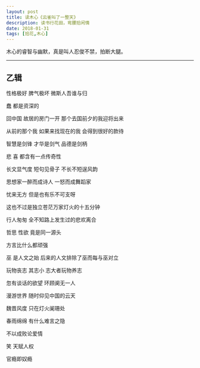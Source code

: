 ```yaml
---
layout: post
title: 读木心《云雀叫了一整天》
description: 读书行花田，弯腰拾闲情
date: 2018-01-31
tags: [拾花,木心]
---
```


木心的睿智与幽默，真是叫人忍俊不禁，拍断大腿。

<!--more-->

---

## 乙辑

性格极好 脾气极坏 微斯人吾谁与归

蠢 都是资深的

回中国 故居的房门一开 那个去国前夕的我迎将出来

从前的那个我 如果来找现在的我 会得到很好的款待

智慧是剑锋 才华是剑气 品德是剑柄

悲 喜 都含有一点传奇性

长文显气度 短句见骨子 不长不短逞风韵

思想家一醉而成诗人 一怒而成舞蹈家

忧来无方 但是也有乐不可支呀

这也不过是独立苍茫万家灯火的十五分钟

行人匆匆 全不知路上发生过的悲欢离合

哲思 性欲 竟是同一源头

方言比什么都顽强

巫 是人文之始 后来的人文排除了巫而每与巫对立

玩物丧志 其志小 志大者玩物养志

忽有谈话的欲望 环顾阒无一人

漫游世界 随时仰见中国的云天

魏晋风度 只在灯火阑珊处

春雨绵绵 有什么难言之隐

不以成败论爱情

笑 天赋人权

官瘾即奴瘾
